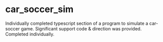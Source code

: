 # car_soccer_sim
Individually completed typescript section of a program to simulate a car-soccer game. Significant support code & direction was provided. Completed individually.
